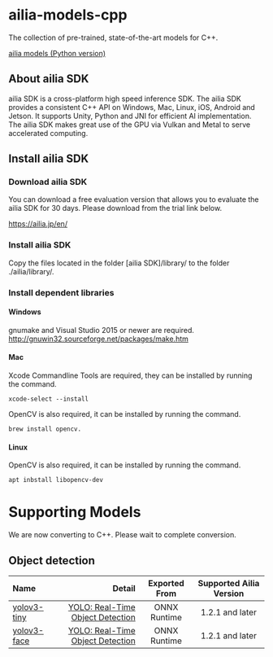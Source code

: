 # ailia-models-cpp

The collection of pre-trained, state-of-the-art models for C++.

[ailia models (Python version)](https://github.com/axinc-ai/ailia-models)

## About ailia SDK

ailia SDK is a cross-platform high speed inference SDK. The ailia SDK provides a consistent C++ API on Windows, Mac, Linux, iOS, Android and Jetson. It supports Unity, Python and JNI for efficient AI implementation. The ailia SDK makes great use of the GPU via Vulkan and Metal to serve accelerated computing.

## Install ailia SDK

### Download ailia SDK

You can download a free evaluation version that allows you to evaluate the ailia SDK for 30 days. Please download from the trial link below.

https://ailia.jp/en/

### Install ailia SDK

Copy the files located in the folder [ailia SDK]/l​ibrary/ t​o the folder ./ailia/library/.

### Install dependent libraries

#### Windows

gnumake ​and ​Visual Studio 2015​ or newer are required.
http://gnuwin32.sourceforge.net/packages/make.htm

#### Mac

Xcode Commandline Tools are required, they can be installed by running the command.

```
xcode-select --install
```

OpenCV is also required, it can be installed by running the command.

```
​brew install opencv.
```

#### Linux

OpenCV is also required, it can be installed by running the command.
```
apt inbstall libopencv-dev
```

# Supporting Models

We are now converting to C++. Please wait to complete conversion.

## Object detection

| Name | Detail | Exported From | Supported Ailia Version |
|:-----------|------------:|:------------:|:------------:|
| [yolov3-tiny](/yolov3-tiny/) | [YOLO: Real-Time Object Detection](https://pjreddie.com/darknet/yolo/) | ONNX Runtime | 1.2.1 and later |
| [yolov3-face](/yolov3-face/) | [YOLO: Real-Time Object Detection](https://pjreddie.com/darknet/yolo/) | ONNX Runtime | 1.2.1 and later |
